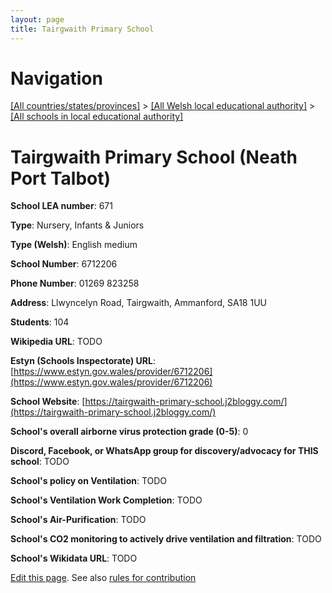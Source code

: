 ```yaml
---
layout: page
title: Tairgwaith Primary School
---
```

# Navigation

[[All countries/states/provinces]](../../..) > [[All Welsh local educational authority]](../..) > [[All schools in local educational authority]](..)

# Tairgwaith Primary School (Neath Port Talbot)

**School LEA number**: 671

**Type**: Nursery, Infants & Juniors

**Type (Welsh)**: English medium

**School Number**: 6712206

**Phone Number**: 01269 823258

**Address**: Llwyncelyn Road, Tairgwaith, Ammanford, SA18 1UU

**Students**: 104

**Wikipedia URL**: TODO

**Estyn (Schools Inspectorate) URL**: [https://www.estyn.gov.wales/provider/6712206](https://www.estyn.gov.wales/provider/6712206)

**School Website**: [https://tairgwaith-primary-school.j2bloggy.com/](https://tairgwaith-primary-school.j2bloggy.com/)

**School's overall airborne virus protection grade (0-5)**: 0

**Discord, Facebook, or WhatsApp group for discovery/advocacy for THIS school**: TODO

**School's policy on Ventilation**: TODO

**School's Ventilation Work Completion**: TODO

**School's Air-Purification**: TODO

**School's CO2 monitoring to actively drive ventilation and filtration**: TODO

**School's Wikidata URL**: TODO




[Edit this page](https://github.com/ventilate-schools/Wales/edit/prif/./Neath_Port_Talbot/Tairgwaith_Primary_School.md). See also [rules for contribution](../../../contribution-rules/)